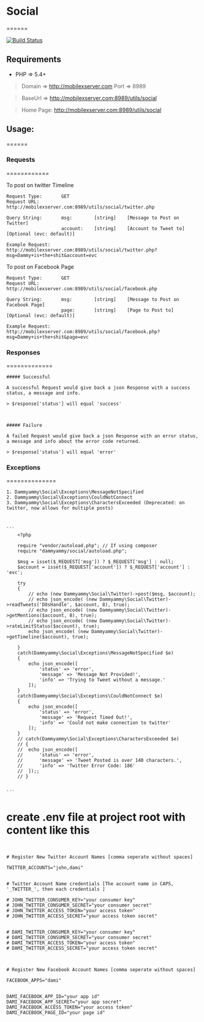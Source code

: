 # Social
======

[![Build Status](https://travis-ci.org/dammyammy/social.png)](https://travis-ci.org/dammyammy/social)


## Requirements 

* PHP => 5.4+

> Domain	=> http://mobilexserver.com
> Port	=> 8989

> BaseUrl => http://mobilexserver.com:8989/utils/social

> Home Page: http://mobilexserver.com:8989/utils/social


## Usage:
======

### Requests
============

To post on twitter Timeline

```
Request Type: 		GET 
Request URL:		http://mobilexserver.com:8989/utils/social/twitter.php

Query String:		msg: 	 	[string] 	[Message to Post on Twitter]
					account: 	[string]	[Account to Tweet to] 		[Optional (evc: default)]

Example Request:	http://mobilexserver.com:8989/utils/social/twitter.php?msg=Dammy+is+the+shit&account=evc
```



To post on Facebook Page

```
Request Type: 		GET 
Request URL:		http://mobilexserver.com:8989/utils/social/facebook.php

Query String:		msg: 	 	[string] 	[Message to Post on Facebook Page]
					page: 		[string]	[Page to Post to] 		[Optional (evc: default)]

Example Request:	http://mobilexserver.com:8989/utils/social/facebook.php?msg=Dammy+is+the+shit&page=evc
```


### Responses
=============

	##### Successful

	A successful Request would give back a json Response with a success status, a message and info.

	> $response['status'] will equal 'success'



	##### Failure

	A failed Request would give back a json Response with an error status, a message and info about the error code returned.

	> $response['status'] will equal 'error'

	
### Exceptions
==============

	1. Dammyammy\Social\Exceptions\MessageNotSpecified
	2. Dammyammy\Social\Exceptions\CouldNotConnect
	3. Dammyammy\Social\Exceptions\CharactersExceeded (Deprecated: on twitter, now allows for multiple posts)



	```
		<?php
	
		require "vendor/autoload.php"; // If using composer
		require "dammyammy/social/autoload.php";

		$msg = isset($_REQUEST['msg']) ? $_REQUEST['msg'] : null;
		$account = isset($_REQUEST['account']) ? $_REQUEST['account'] : 'evc';

		try
		{
			// echo (new Dammyammy\Social\Twitter)->post($msg, $account);
			// echo json_encode( (new Dammyammy\Social\Twitter)->readTweets('DOsHandle', $account, 8), true);
			// echo json_encode( (new Dammyammy\Social\Twitter)->getMentions($account, 8), true);
			// echo json_encode( (new Dammyammy\Social\Twitter)->rateLimitStatus($account), true);
			echo json_encode( (new Dammyammy\Social\Twitter)->getTimeline($account), true);

		}
		catch(Dammyammy\Social\Exceptions\MessageNotSpecified $e)
		{
			echo json_encode([
				'status' => 'error', 
				'message' => 'Message Not Provided!', 
				'info' => 'Trying to Tweet without a message.'
			]);
		}
		catch(Dammyammy\Social\Exceptions\CouldNotConnect $e)
		{
			echo json_encode([
				'status' => 'error', 
				'message' => 'Request Timed Out!', 
				'info' => 'Could not make connection to twitter'
			]);
		}
		// catch(Dammyammy\Social\Exceptions\CharactersExceeded $e)
		// {
		// 	echo json_encode([
		// 		'status' => 'error', 
		// 		'message' => 'Tweet Posted is over 140 characters.', 
		// 		'info' => 'Twitter Error Code: 186'
		// 	]);;
		// }


	```


# create .env file at project root with content like this

```


# Register New Twitter Account Names [comma seperate without spaces] 

TWITTER_ACCOUNTS="john,dami"


# Twitter Account Name credentials [The account name in CAPS, '_TWITTER_', then each credentials ] 

# JOHN_TWITTER_CONSUMER_KEY="your consumer key"
# JOHN_TWITTER_CONSUMER_SECRET="your consumer secret"
# JOHN_TWITTER_ACCESS_TOKEN="your access token" 
# JOHN_TWITTER_ACCESS_SECRET="your access token secret"


# DAMI_TWITTER_CONSUMER_KEY="your consumer key"
# DAMI_TWITTER_CONSUMER_SECRET="your consumer secret"
# DAMI_TWITTER_ACCESS_TOKEN="your access token"
# DAMI_TWITTER_ACCESS_SECRET="your access token secret"



# Register New Facebook Account Names [comma seperate without spaces] 

FACEBOOK_APPS="dami"


DAMI_FACEBOOK_APP_ID="your app id"
DAMI_FACEBOOK_APP_SECRET="your app secret"
DAMI_FACEBOOK_ACCESS_TOKEN="your access token"
DAMI_FACEBOOK_PAGE_ID="your page id"
```